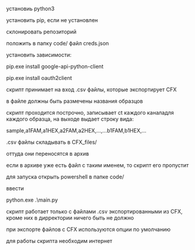 установиь python3

установить pip, если не установлен

склонировать репозиторий

положить в папку code/ файл creds.json

установить зависимости:

pip.exe install google-api-python-client

pip.exe install oauth2client

скрипт принимает на вход .csv файлы, которые экспортирует CFX

в файле должны быть размечены названия образцов

скрипт проходится построчно, записывает ct каждого каналадля каждого образца, на выходе выдает строку вида:

sample,a1FAM,a1HEX,a2FAM,a2HEX,...,...b1FAM,b1HEX,...

.csv файлы складывать в CFX_files/

оттуда они переносятся в архив

если в архиве уже есть файл с таким именем, то скрипт его пропустит

для запуска открыть powershell в папке code/

ввести

python.exe .\main.py


скрипт работает только с файлами .csv экспортированными из CFX, кроме них в дирректории ничего быть не должно

при экспорте файлов с CFX используются опции по умолчанию

для работы скрипта необходим интернет
